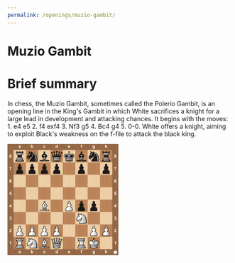 ```yaml
---
permalink: /openings/muzio-gambit/
---
```

Muzio Gambit
============

# Brief summary


In chess, the Muzio Gambit, sometimes called the Polerio Gambit, is an opening line in the King's Gambit in which White sacrifices a knight for a large lead in development and attacking chances. It begins with the moves: 1. e4 e5 2. f4 exf4 3. Nf3 g5 4. Bc4 g4 5. 0-0. White offers a knight, aiming to exploit Black's weakness on the f-file to attack the black king.

<img src="/img/Muzio Gambit.jpg"/>
